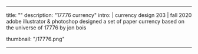 ---

title: ""
description: "17776 currency"
intro: |
 currency
 design 203 | fall 2020
 adobe illustrator & photoshop
 designed a set of paper currency based on the universe of 17776 by jon bois

thumbnail: "/17776.png"

---